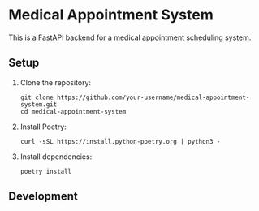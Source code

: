 # Medical Appointment System

This is a FastAPI backend for a medical appointment scheduling system.

## Setup

1. Clone the repository:

   ```
   git clone https://github.com/your-username/medical-appointment-system.git
   cd medical-appointment-system
   ```

2. Install Poetry:

   ```
   curl -sSL https://install.python-poetry.org | python3 -
   ```

3. Install dependencies:

   ```
   poetry install
   ```

## Development
